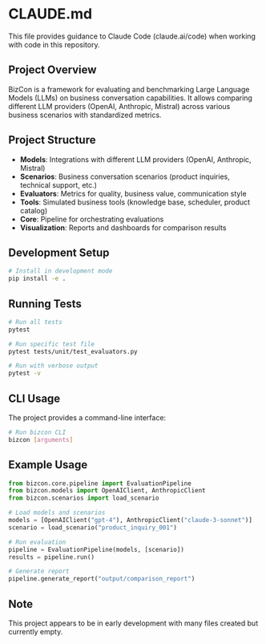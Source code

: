 # CLAUDE.md

This file provides guidance to Claude Code (claude.ai/code) when working with code in this repository.

## Project Overview

BizCon is a framework for evaluating and benchmarking Large Language Models (LLMs) on business conversation capabilities. It allows comparing different LLM providers (OpenAI, Anthropic, Mistral) across various business scenarios with standardized metrics.

## Project Structure

- **Models**: Integrations with different LLM providers (OpenAI, Anthropic, Mistral)
- **Scenarios**: Business conversation scenarios (product inquiries, technical support, etc.)
- **Evaluators**: Metrics for quality, business value, communication style
- **Tools**: Simulated business tools (knowledge base, scheduler, product catalog)
- **Core**: Pipeline for orchestrating evaluations
- **Visualization**: Reports and dashboards for comparison results

## Development Setup

```bash
# Install in development mode
pip install -e .
```

## Running Tests

```bash
# Run all tests
pytest

# Run specific test file
pytest tests/unit/test_evaluators.py

# Run with verbose output
pytest -v
```

## CLI Usage

The project provides a command-line interface:

```bash
# Run bizcon CLI
bizcon [arguments]
```

## Example Usage

```python
from bizcon.core.pipeline import EvaluationPipeline
from bizcon.models import OpenAIClient, AnthropicClient
from bizcon.scenarios import load_scenario

# Load models and scenarios
models = [OpenAIClient("gpt-4"), AnthropicClient("claude-3-sonnet")]
scenario = load_scenario("product_inquiry_001")

# Run evaluation
pipeline = EvaluationPipeline(models, [scenario])
results = pipeline.run()

# Generate report
pipeline.generate_report("output/comparison_report")
```

## Note

This project appears to be in early development with many files created but currently empty.